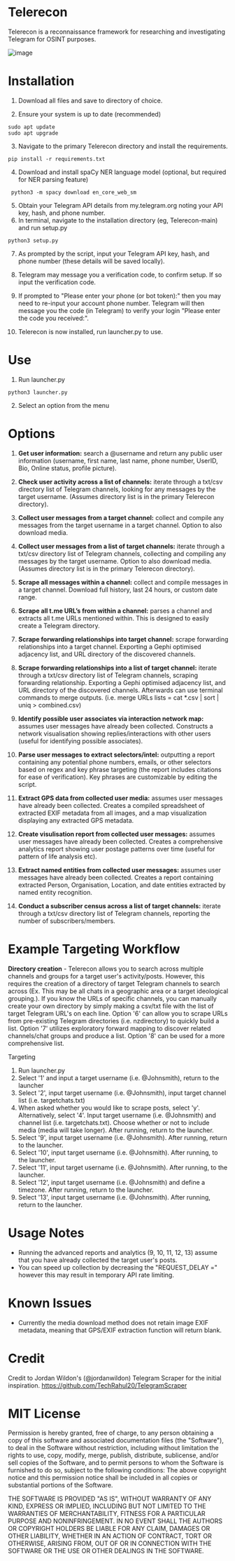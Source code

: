 # Telerecon
Telerecon is a reconnaissance framework for researching and investigating Telegram for OSINT purposes.

![image](https://github.com/sockysec/Telerecon/assets/121141737/096861e9-5f4d-42cb-8360-9a59676460ce)


# Installation 

1. Download all files and save to directory of choice.

2. Ensure your system is up to date (recommended)
```
sudo apt update
sudo apt upgrade
```
3. Navigate to the primary Telerecon directory and install the requirements.
```
pip install -r requirements.txt
```
4. Download and install spaCy NER language model (optional, but required for NER parsing feature) 
```
 python3 -m spacy download en_core_web_sm 
```
5. Obtain your Telegram API details from my.telegram.org noting your API key, hash, and phone number.
6. In terminal, navigate to the installation directory (eg, Telerecon-main) and run setup.py
```
python3 setup.py
```
7. As prompted by the script, input your Telegram API key, hash, and phone number (these details will be saved locally).
8. Telegram may message you a verification code, to confirm setup. If so input the verification code.
9. If prompted to "Please enter your phone (or bot token):" then you may need to re-input your account phone number. Telegram will then message you the code (in Telegram) to verify your login "Please enter the code you received:".

10. Telerecon is now installed, run launcher.py to use.


# Use

1. Run launcher.py
```
python3 launcher.py
```
2. Select an option from the menu

# Options

1. **Get user information:**  search a @username and return any public user information (username, first name, last name, phone number, UserID, Bio, Online status, profile picture).

2. **Check user activity across a list of channels:**  iterate through a txt/csv directory list of Telegram channels, looking for any messages by the target username. (Assumes directory list is in the primary Telerecon directory).

3. **Collect user messages from a target channel:**  collect and compile any messages from the target username in a target channel. Option to also download media. 

4. **Collect user messages from a list of target channels:**  iterate through a txt/csv directory list of Telegram channels, collecting and compiling any messages by the target username. Option to also download media. (Assumes directory list is in the primary Telerecon directory).

5. **Scrape all messages within a channel:**  collect and compile messages in a target channel. Download full history, last 24 hours, or custom date range.

6. **Scrape all t.me URL’s from within a channel:**  parses a channel and extracts all t.me URLs mentioned within. This is designed to easily create a Telegram directory.

7. **Scrape forwarding relationships into target channel:**  scrape forwarding relationships into a target channel. Exporting a Gephi optimised adjacency list, and URL directory of the discovered channels.

8. **Scrape forwarding relationships into a list of target channel:** iterate through a txt/csv directory list of Telegram channels, scraping forwarding relationship. Exporting a Gephi optimised adjacency list, and URL directory of the discovered channels. Afterwards can use terminal commands to merge outputs. (i.e. merge URLs lists = cat *.csv | sort | uniq > combined.csv)

9. **Identify possible user associates via interaction network map:** assumes user messages have already been collected. Constructs a network visualisation showing replies/interactions with other users (useful for identifying possible associates).  

10. **Parse user messages to extract selectors/intel:** outputting a report containing any potential phone numbers, emails, or other selectors based on regex and key phrase targeting (the report includes citations for ease of verification). Key phrases are customizable by editing the script.

11. **Extract GPS data from collected user media:** assumes user messages have already been collected. Creates a compiled spreadsheet of extracted EXIF metadata from all images, and a map visualization displaying any extracted GPS metadata.

12. **Create visulisation report from collected user messages:** assumes user messages have already been collected. Creates a comprehensive analytics report showing user postage patterns over time (useful for pattern of life analysis etc).

13. **Extract named entities from collected user messages:** assumes user messages have already been collected. Creates a report containing extracted Person, Organisation, Location, and date entities extracted by named entity recognition.

14. **Conduct a subscriber census across a list of target channels:** iterate through a txt/csv directory list of Telegram channels, reporting the number of subscribers/members.


# Example Targeting Workflow

**Directory creation** - Telerecon allows you to search across multiple channels and groups for a target user's activity/posts. However, this requires the creation of a directory of target Telegram channels to search across (Ex. This may be all chats in a geographic area or a target ideological grouping.). If you know the URLs of specific channels, you can manually create your own directory by simply making a csv/txt file with the list of target Telegram URL's on each line. Option '6' can allow you to scrape URLs from pre-existing Telegram directories (i.e. nzdirectory) to quickly build a list. Option '7' utilizes exploratory forward mapping to discover related channels/chat groups and produce a list. Option '8' can be used for a more comprehensive list.

Targeting
1. Run launcher.py
2. Select '1' and input a target username (i.e. @Johnsmith), return to the launcher
3. Select '2', input target username (i.e. @Johnsmith), input target channel list (i.e. targetchats.txt)
4. When asked whether you would like to scrape posts, select 'y'. Alternatively, select '4'. Input target username (i.e. @Johnsmith) and channel list (i.e. targetchats.txt). Choose whether or not to include media (media will take longer). After running, return to the launcher.
5. Select '9', input target username (i.e. @Johnsmith). After running, return to the launcher.
6. Select '10', input target username (i.e. @Johnsmith). After running, to the launcher.
7. Select '11', input target username (i.e. @Johnsmith). After running, to the launcher.
8. Select '12', input target username (i.e. @Johnsmith) and define a timezone. After running, return to the launcher.
7. Select '13', input target username (i.e. @Johnsmith). After running, return to the launcher.
   

# Usage Notes

- Running the advanced reports and analytics (9, 10, 11, 12, 13) assume that you have already collected the target user's posts.
- You can speed up collection by decreasing the "REQUEST_DELAY =" however this may result in temporary API rate limiting.


# Known Issues
- Currently the media download method does not retain image EXIF metadata, meaning that GPS/EXIF extraction function will return blank.



# Credit

Credit to Jordan Wildon's (@jordanwildon) Telegram Scraper for the initial inspiration. https://github.com/TechRahul20/TelegramScraper



# MIT License

Permission is hereby granted, free of charge, to any person obtaining a copy of this software and associated documentation files (the "Software"), to deal in the Software without restriction, including without limitation the rights to use, copy, modify, merge, publish, distribute, sublicense, and/or sell copies of the Software, and to permit persons to whom the Software is furnished to do so, subject to the following conditions: The above copyright notice and this permission notice shall be included in all copies or substantial portions of the Software.

THE SOFTWARE IS PROVIDED "AS IS", WITHOUT WARRANTY OF ANY KIND, EXPRESS OR IMPLIED, INCLUDING BUT NOT LIMITED TO THE WARRANTIES OF MERCHANTABILITY, FITNESS FOR A PARTICULAR PURPOSE AND NONINFRINGEMENT. IN NO EVENT SHALL THE AUTHORS OR COPYRIGHT HOLDERS BE LIABLE FOR ANY CLAIM, DAMAGES OR OTHER LIABILITY, WHETHER IN AN ACTION OF CONTRACT, TORT OR OTHERWISE, ARISING FROM, OUT OF OR IN CONNECTION WITH THE SOFTWARE OR THE USE OR OTHER DEALINGS IN THE SOFTWARE.
